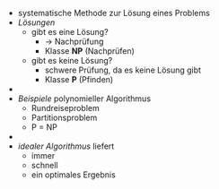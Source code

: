 - systematische Methode zur Lösung eines Problems
- *Lösungen*
	- gibt es eine Lösung?
		- -> Nachprüfung
		- Klasse **NP** (Nachprüfen)
	- gibt es keine Lösung?
		- schwere Prüfung, da es keine Lösung gibt
		- Klasse **P** (Pfinden)
-
- *Beispiele* polynomieller Algorithmus
	- Rundreiseproblem
	- Partitionsproblem
	- P = NP
-
- *idealer Algorithmus* liefert
	- immer
	- schnell
	- ein optimales Ergebnis
